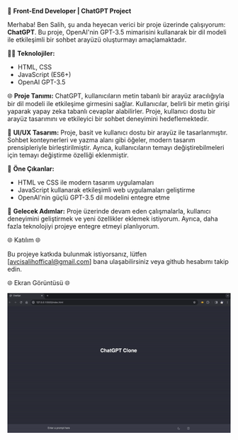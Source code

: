 

🚀 **Front-End Developer | ChatGPT Project**

Merhaba! Ben Salih, şu anda heyecan verici bir proje üzerinde çalışıyorum: **ChatGPT**. Bu proje, OpenAI'nin GPT-3.5 mimarisini kullanarak bir dil modeli ile etkileşimli bir sohbet arayüzü oluşturmayı amaçlamaktadır.

👨‍💻 **Teknolojiler:**
- HTML, CSS
- JavaScript (ES6+)
- OpenAI GPT-3.5

🌐 **Proje Tanımı:**
ChatGPT, kullanıcıların metin tabanlı bir arayüz aracılığıyla bir dil modeli ile etkileşime girmesini sağlar. Kullanıcılar, belirli bir metin girişi yaparak yapay zeka tabanlı cevaplar alabilirler. Proje, kullanıcı dostu bir arayüz tasarımını ve etkileyici bir sohbet deneyimini hedeflemektedir.

🎨 **UI/UX Tasarım:**
Proje, basit ve kullanıcı dostu bir arayüz ile tasarlanmıştır. Sohbet konteynerleri ve yazma alanı gibi öğeler, modern tasarım prensipleriyle birleştirilmiştir. Ayrıca, kullanıcıların temayı değiştirebilmeleri için temayı değiştirme özelliği eklenmiştir.

🚀 **Öne Çıkanlar:**
- HTML ve CSS ile modern tasarım uygulamaları
- JavaScript kullanarak etkileşimli web uygulamaları geliştirme
- OpenAI'nin güçlü GPT-3.5 dil modelini entegre etme

🌱 **Gelecek Adımlar:**
Proje üzerinde devam eden çalışmalarla, kullanıcı deneyimini geliştirmek ve yeni özellikler eklemek istiyorum. Ayrıca, daha fazla teknolojiyi projeye entegre etmeyi planlıyorum.

🌐 Katılım 🌐

Bu projeye katkıda bulunmak istiyorsanız, lütfen [avcisalihoffical@gmail.com] bana ulaşabilirsiniz veya github hesabımı takip edin.

🌐 Ekran Görüntüsü 🌐

![ChatGpt Screenshot](chat.gif)




